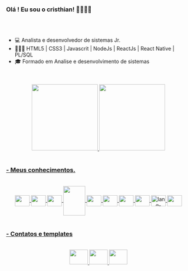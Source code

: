 ### Olá ! Eu sou o cristhian! ✌🏽✌🏽

</br>
</br>

- 💻 Analista e desenvolvedor de sistemas Jr. [<Hospital Santa Monica>](https://www.hospsantamonica.com.br)
- 👩🏻‍💻 HTML5 | CSS3 | Javascrit | NodeJs | ReactJs | React Native | PL/SQL
- 🎓 Formado em Analise e desenvolvimento de sistemas
    
</br>
</br>

<div style="display: flex, justify-content: space-between" align="center">
    <a href="http://github.com/cristhian-pen">
    <img height="180em" src="https://github-readme-stats.vercel.app/api?username=cristhian-pen&show_icons=true&theme=dracula&include_all_commits=true&count_private=true"/>
    <img height="180em" src="https://github-readme-stats.vercel.app/api/top-langs/?username=cristhian-pen&layout=compact&langs-count=7&theme=dracula"/>
 </div>

</br>

### - Meus conhecimentos.
</br>

<div style="display: inline_block" align="center">
  <img align="center" alt"lang-JS" height="30" width="40" src="https://cdn.jsdelivr.net/gh/devicons/devicon/icons/javascript/javascript-original.svg"/>
  <img align="center" alt"lang-html" height="30" width="40" src="https://cdn.jsdelivr.net/gh/devicons/devicon/icons/html5/html5-original-wordmark.svg"/>
  <img align="center" alt"lang-bts" height="30" width="40" src="https://cdn.jsdelivr.net/gh/devicons/devicon/icons/bootstrap/bootstrap-original.svg"/>
  <img align="center" alt"lang-twid" height="80" width="60" src="https://cdn.jsdelivr.net/gh/devicons/devicon/icons/tailwindcss/tailwindcss-original-wordmark.svg"/>
  <img align="center" alt"lang-Rejs" height="30" width="40" src="https://cdn.jsdelivr.net/gh/devicons/devicon/icons/react/react-original-wordmark.svg"/>
  <img align="center" alt"lang-node" height="30" width="40" src="https://cdn.jsdelivr.net/gh/devicons/devicon/icons/nodejs/nodejs-original.svg"/>
  <img align="center" alt"lang-dkr" height="30" width="40" src="https://cdn.jsdelivr.net/gh/devicons/devicon/icons/docker/docker-plain.svg"/>
  <img align="center" alt"lang-fgma" height="30" width="40" src="https://cdn.jsdelivr.net/gh/devicons/devicon/icons/figma/figma-original.svg"/>
  <img align="center" alt="lang-mysql" height="30" width="40"  src="https://cdn.jsdelivr.net/gh/devicons/devicon@latest/icons/mysql/mysql-original.svg" />
  <img align="center" alt"lang-sqlize" height="30" width="40" src="https://cdn.jsdelivr.net/gh/devicons/devicon/icons/sequelize/sequelize-plain.svg"/>
</div>

</br>

### - Contatos e templates

</br>

<div style = "display: flex, justify-content: space-between" align="center">
  <a href="https://www.linkedin.com/in/cristhian-moura/" target="_blank">
    <img height="40" width="50" src="https://cdn.jsdelivr.net/gh/devicons/devicon/icons/linkedin/linkedin-original.svg" />
  </a>
  <a href="mailto:cristhian_moura@live.com" target="_blank">
    <img height="40" width="50" src="https://img.icons8.com/fluency/96/000000/microsoft-outlook-2019.png" />
  </a>
  <a href="https://www.figma.com/files/user/996751842462314940?fuid=996751842462314940" target="_blank">
    <img height="40" width="50" src="https://cdn.jsdelivr.net/gh/devicons/devicon/icons/figma/figma-original.svg" />
  </a>
</div>

</br>

<!--![snake gif](https://github.com/cristhian-pen/cristhian-pen/blob/output/github-contribution-grid-snake.svg) !-->
